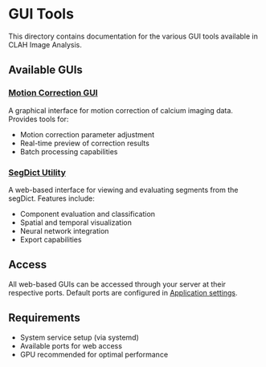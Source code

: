 # GUI Tools

This directory contains documentation for the various GUI tools available in CLAH Image Analysis.

## Available GUIs

### [Motion Correction GUI](MOCOGUI.md)

A graphical interface for motion correction of calcium imaging data. Provides tools for:

- Motion correction parameter adjustment
- Real-time preview of correction results
- Batch processing capabilities

### [SegDict Utility](SDGUI.md)

A web-based interface for viewing and evaluating segments from the segDict. Features include:

- Component evaluation and classification
- Spatial and temporal visualization
- Neural network integration
- Export capabilities

## Access

All web-based GUIs can be accessed through your server at their respective ports. Default ports are configured in [Application settings](https://github.com/thicclatka/CLAH_IA/blob/main/SystemdServices/app_settings.json).

## Requirements

- System service setup (via systemd)
- Available ports for web access
- GPU recommended for optimal performance
